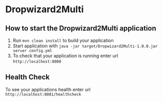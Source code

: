 # Dropwizard2Multi

How to start the Dropwizard2Multi application
---

1. Run `mvn clean install` to build your application
1. Start application with `java -jar target/Dropwizard2Multi-1.0.0.jar server config.yml`
1. To check that your application is running enter url `http://localhost:8080`

Health Check
---

To see your applications health enter url `http://localhost:8081/healthcheck`
